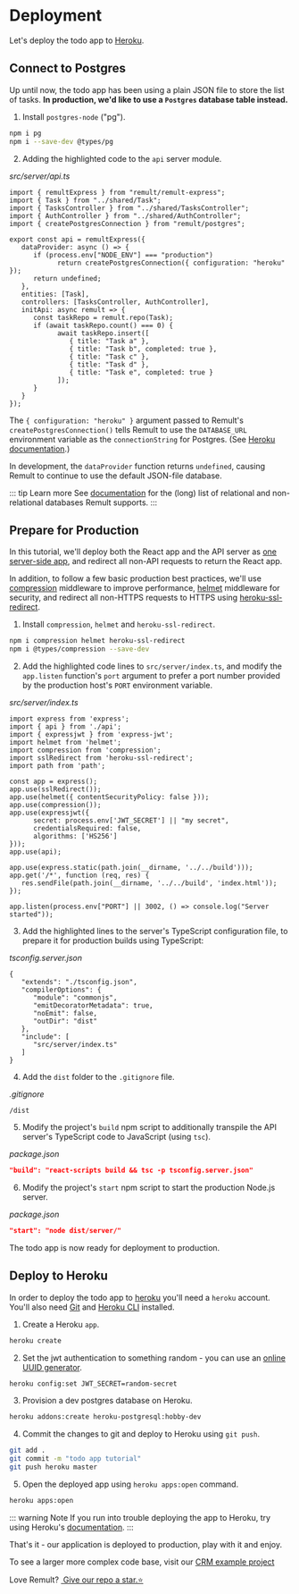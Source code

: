 # Deployment

Let's deploy the todo app to [Heroku](https://www.heroku.com/).

## Connect to Postgres
Up until now, the todo app has been using a plain JSON file to store the list of tasks. **In production, we'd like to use a `Postgres` database table instead.**

1. Install `postgres-node` ("pg").

```sh
npm i pg
npm i --save-dev @types/pg
```

2. Adding the highlighted code to the `api` server module.

*src/server/api.ts*
```ts{5,8-12}
import { remultExpress } from "remult/remult-express";
import { Task } from "../shared/Task";
import { TasksController } from "../shared/TasksController";
import { AuthController } from "../shared/AuthController";
import { createPostgresConnection } from "remult/postgres";

export const api = remultExpress({
   dataProvider: async () => {
      if (process.env["NODE_ENV"] === "production")
            return createPostgresConnection({ configuration: "heroku" });
      return undefined;
   },
   entities: [Task],
   controllers: [TasksController, AuthController],
   initApi: async remult => {
      const taskRepo = remult.repo(Task);
      if (await taskRepo.count() === 0) {
            await taskRepo.insert([
               { title: "Task a" },
               { title: "Task b", completed: true },
               { title: "Task c" },
               { title: "Task d" },
               { title: "Task e", completed: true }
            ]);
      }
   }
});
```

The `{ configuration: "heroku" }` argument passed to Remult's `createPostgresConnection()` tells Remult to use the `DATABASE_URL` environment variable as the `connectionString` for Postgres. (See [Heroku documentation](https://devcenter.heroku.com/articles/connecting-heroku-postgres#connecting-in-node-js).)

In development, the `dataProvider` function returns `undefined`, causing Remult to continue to use the default JSON-file database.

::: tip Learn more
See [documentation](../../docs/databases.md) for the (long) list of relational and non-relational databases Remult supports.
:::

## Prepare for Production

In this tutorial, we'll deploy both the React app and the API server as [one server-side app](https://create-react-app.dev/docs/deployment/#other-solutions), and redirect all non-API requests to return the React app.

In addition, to follow a few basic production best practices, we'll use [compression](https://www.npmjs.com/package/compression) middleware to improve performance, [helmet](https://www.npmjs.com/package/helmet) middleware for security, and redirect all non-HTTPS requests to HTTPS using [heroku-ssl-redirect](https://www.npmjs.com/package/heroku-ssl-redirect).

1. Install `compression`, `helmet` and `heroku-ssl-redirect`.

```sh
npm i compression helmet heroku-ssl-redirect
npm i @types/compression --save-dev
```

2. Add the highlighted code lines to `src/server/index.ts`, and modify the `app.listen` function's `port` argument to prefer a port number provided by the production host's `PORT` environment variable.

*src/server/index.ts*
```ts{4-7,10-12,20-23,25}
import express from 'express';
import { api } from './api';
import { expressjwt } from 'express-jwt';
import helmet from 'helmet';
import compression from 'compression';
import sslRedirect from 'heroku-ssl-redirect';
import path from 'path';

const app = express();
app.use(sslRedirect());
app.use(helmet({ contentSecurityPolicy: false }));
app.use(compression());
app.use(expressjwt({
      secret: process.env['JWT_SECRET'] || "my secret",
      credentialsRequired: false,
      algorithms: ['HS256']
}));
app.use(api);

app.use(express.static(path.join(__dirname, '../../build')));
app.get('/*', function (req, res) {
   res.sendFile(path.join(__dirname, '../../build', 'index.html'));
});

app.listen(process.env["PORT"] || 3002, () => console.log("Server started"));
```

3. Add the highlighted lines to the server's TypeScript configuration file, to prepare it for production builds using TypeScript:

*tsconfig.server.json*
```json{6-11}
{
   "extends": "./tsconfig.json",
   "compilerOptions": {
      "module": "commonjs",
      "emitDecoratorMetadata": true,
      "noEmit": false,
      "outDir": "dist"
   },
   "include": [
      "src/server/index.ts"
   ]
}
```

4. Add the `dist` folder to the `.gitignore` file.

*.gitignore*
```
/dist
```

5. Modify the project's `build` npm script to additionally transpile the API server's TypeScript code to JavaScript (using `tsc`).

*package.json*
```json
"build": "react-scripts build && tsc -p tsconfig.server.json"
```

6. Modify the project's `start` npm script to start the production Node.js server.

*package.json*
```json
"start": "node dist/server/"
```

The todo app is now ready for deployment to production.

## Deploy to Heroku

In order to deploy the todo app to [heroku](https://www.heroku.com/) you'll need a `heroku` account. You'll also need [Git](https://git-scm.com/book/en/v2/Getting-Started-Installing-Git) and [Heroku CLI](https://devcenter.heroku.com/articles/heroku-cli#download-and-install) installed.

1. Create a Heroku `app`.

```sh
heroku create
```

2. Set the jwt authentication to something random - you can use an [online UUID generator](https://www.uuidgenerator.net/).

```sh
heroku config:set JWT_SECRET=random-secret
```

3. Provision a dev postgres database on Heroku.

```sh
heroku addons:create heroku-postgresql:hobby-dev
```

4. Commit the changes to git and deploy to Heroku using `git push`.

```sh
git add .
git commit -m "todo app tutorial"
git push heroku master
```

5. Open the deployed app using `heroku apps:open` command.

```sh
heroku apps:open
```

::: warning Note
If you run into trouble deploying the app to Heroku, try using Heroku's [documentation](https://devcenter.heroku.com/articles/git).
:::

That's it - our application is deployed to production, play with it and enjoy.

To see a larger more complex code base, visit our [CRM example project](https://www.github.com/remult/crm-demo)

Love Remult?&nbsp;<a href="https://github.com/remult/remult" target="_blank" rel="noopener"> Give our repo a star.⭐</a>
